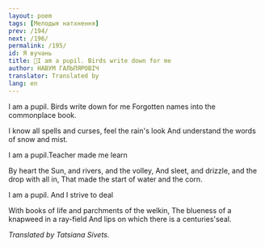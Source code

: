 ```yaml
---
layout: poem
tags: [Мелодыя натхнення]
prev: /194/
next: /196/
permalink: /195/
id: Я вучань
title: 🚧I am a pupil. Birds write down for me
author: НАВУМ ГАЛЬПЯРОВІЧ
translator: Translated by 
lang: en
---
```



 
I am a pupil. Birds write down for me Forgotten names into the commonplace book.

I know all spells and curses, feel the rain's look And understand the words of snow and mist.

I am a pupil.Teacher made me learn

By heart the Sun, and rivers, and the volley, And sleet, and drizzle, and the drop with all in, That made the start of water and the corn.

I am a pupil. And I strive to deal

With books of life and parchments of the welkin, The blueness of a knapweed in a ray-field And lips on which there is a centuries'seal.

_Translated by Tatsiana Sivets._

  
